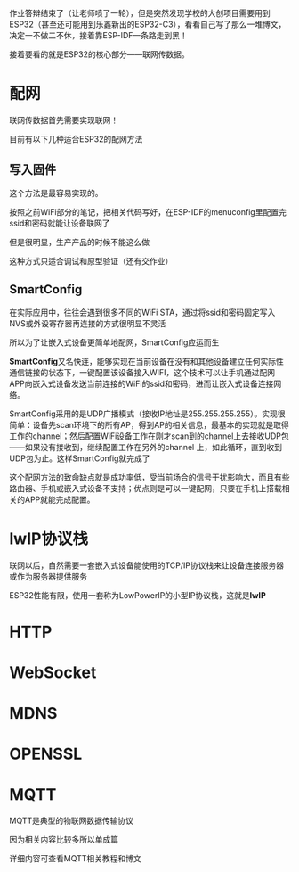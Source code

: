 作业答辩结束了（让老师喷了一轮），但是突然发现学校的大创项目需要用到ESP32（甚至还可能用到乐鑫新出的ESP32-C3），看看自己写了那么一堆博文，决定一不做二不休，接着靠ESP-IDF一条路走到黑！

接着要看的就是ESP32的核心部分——联网传数据。

# 配网

联网传数据首先需要实现联网！

目前有以下几种适合ESP32的配网方法

## 写入固件

这个方法是最容易实现的。

按照之前WiFi部分的笔记，把相关代码写好，在ESP-IDF的menuconfig里配置完ssid和密码就能让设备联网了

但是很明显，生产产品的时候不能这么做

这种方式只适合调试和原型验证（还有交作业）

## SmartConfig

在实际应用中，往往会遇到很多不同的WiFi STA，通过将ssid和密码固定写入NVS或外设寄存器再连接的方式很明显不灵活

所以为了让嵌入式设备更简单地配网，SmartConfig应运而生

**SmartConfig**又名快连，能够实现在当前设备在没有和其他设备建立任何实际性通信链接的状态下，一键配置该设备接入WIFI，这个技术可以让手机通过配网APP向嵌入式设备发送当前连接的WiFi的ssid和密码，进而让嵌入式设备连接网络。

SmartConfig采用的是UDP广播模式（接收IP地址是255.255.255.255）。实现很简单：设备先scan环境下的所有AP，得到AP的相关信息，最基本的实现就是取得工作的channel；然后配置WiFi设备工作在刚才scan到的channel上去接收UDP包——如果没有接收到，继续配置工作在另外的channel 上，如此循环，直到收到UDP包为止。这样SmartConfig就完成了

这个配网方法的致命缺点就是成功率低，受当前场合的信号干扰影响大，而且有些路由器、手机或嵌入式设备不支持；优点则是可以一键配网，只要在手机上搭载相关的APP就能完成配置。











# lwIP协议栈

联网以后，自然需要一套嵌入式设备能使用的TCP/IP协议栈来让设备连接服务器或作为服务器提供服务

ESP32性能有限，使用一套称为LowPowerIP的小型IP协议栈，这就是**lwIP**













# HTTP









# WebSocket







# MDNS









# OPENSSL



















# MQTT

MQTT是典型的物联网数据传输协议

因为相关内容比较多所以单成篇

详细内容可查看MQTT相关教程和博文